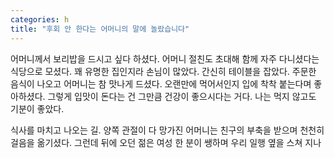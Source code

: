 ```yaml
---
categories: h
title: "후회 안 한다는 어머니의 말에 놀랐습니다"
---
```



어머니께서 보리밥을 드시고 싶다 하셨다. 어머니 절친도 초대해 함께 자주 다니셨다는 식당으로 모셨다. 꽤 유명한 집인지라 손님이 많았다. 간신히 테이블을 잡았다. 주문한 음식이 나오고 어머니는 참 맛나게 드셨다. 오랜만에 먹어서인지 입에 착착 붙는다며 좋아하셨다. 그렇게 입맛이 돈다는 건 그만큼 건강이 좋으시다는 거다. 나는 먹지 않고도 기분이 좋았다.

식사를 마치고 나오는 길. 양쪽 관절이 다 망가진 어머니는 친구의 부축을 받으며 천천히 걸음을 옮기셨다. 그런데 뒤에 오던 젊은 여성 한 분이 쌩하며 우리 일행 옆을 스쳐 지나
